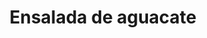 ---
title: Ensalada de aguacate
description: Una ensalada refrescante y saludable hecha con aguacates frescos.
image: /ensalada-aguacate.jpeg
type: almuerzo
destacada: false
---